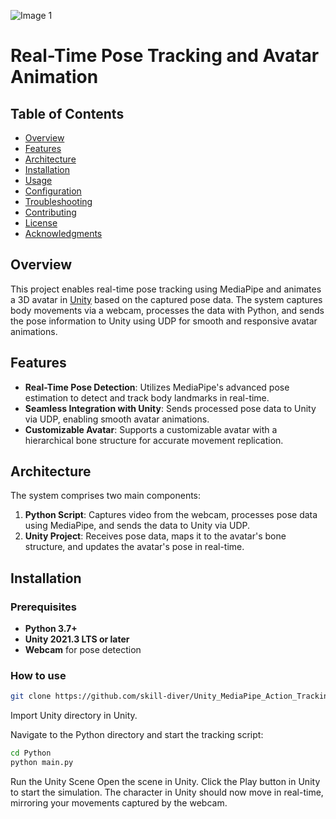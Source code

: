![Image 1](./images/characters.png)

# Real-Time Pose Tracking and Avatar Animation

## Table of Contents

- [Overview](#overview)
- [Features](#features)
- [Architecture](#architecture)
- [Installation](#installation)
- [Usage](#usage)
- [Configuration](#configuration)
- [Troubleshooting](#troubleshooting)
- [Contributing](#contributing)
- [License](#license)
- [Acknowledgments](#acknowledgments)

## Overview

This project enables real-time pose tracking using MediaPipe and animates a 3D avatar in [Unity](https://unity.com/) based on the captured pose data. The system captures body movements via a webcam, processes the data with Python, and sends the pose information to Unity using UDP for smooth and responsive avatar animations.

## Features

- **Real-Time Pose Detection**: Utilizes MediaPipe's advanced pose estimation to detect and track body landmarks in real-time.
- **Seamless Integration with Unity**: Sends processed pose data to Unity via UDP, enabling smooth avatar animations.
- **Customizable Avatar**: Supports a customizable avatar with a hierarchical bone structure for accurate movement replication.

## Architecture

The system comprises two main components:

1. **Python Script**: Captures video from the webcam, processes pose data using MediaPipe, and sends the data to Unity via UDP.
2. **Unity Project**: Receives pose data, maps it to the avatar's bone structure, and updates the avatar's pose in real-time.

## Installation

### Prerequisites

- **Python 3.7+**
- **Unity 2021.3 LTS or later**
- **Webcam** for pose detection

### How to use

```bash
git clone https://github.com/skill-diver/Unity_MediaPipe_Action_Tracking.git
```

Import Unity directory in Unity.

Navigate to the Python directory and start the tracking script:

```bash
cd Python
python main.py
```
Run the Unity Scene
Open the scene in Unity.
Click the Play button in Unity to start the simulation.
The character in Unity should now move in real-time, mirroring your movements captured by the webcam.


